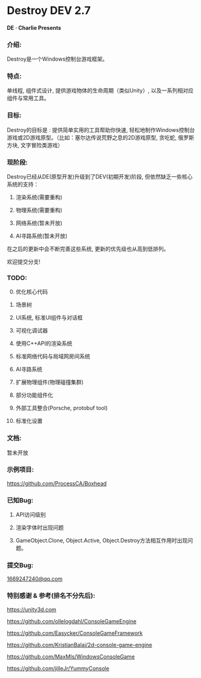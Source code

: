 # Destroy DEV 2.7

#### DE · Charlie Presents

### 介绍:
Destroy是一个Windows控制台游戏框架。

### 特点:
单线程, 组件式设计, 提供游戏物体的生命周期（类似Unity）, 以及一系列相对应组件与常用工具。

### 目标:
Destroy的目标是 : 提供简单实用的工具帮助你快速, 轻松地制作Windows控制台游戏或2D游戏原型。（比如：塞尔达传说荒野之息的2D游戏原型, 贪吃蛇, 俄罗斯方块, 文字冒险类游戏）

### 现阶段:

Destroy已经从DE(原型开发)升级到了DEV(初期开发)阶段, 但依然缺乏一些核心系统的支持：

1. 渲染系统(需要重构)

2. 物理系统(需要重构)

3. 网络系统(暂未开放)

4. AI寻路系统(暂未开放)

在之后的更新中会不断完善这些系统, 更新的优先级也从高到低排列。

欢迎提交分支!

### TODO:

0. 优化核心代码

1. 场景树

2. UI系统, 标准UI组件与对话框

3. 可视化调试器

4. 使用C++API的渲染系统

5. 标准网络代码与局域网房间系统

6. AI寻路系统

7. 扩展物理组件(物理碰撞集群)

8. 部分功能组件化

9. 外部工具整合(Porsche, protobuf tool)

10. 标准化设置

### 文档:

暂未开放

### 示例项目:

https://github.com/ProcessCA/Boxhead

### 已知Bug:

1. API访问级别

2. 渲染字体时出现问题

3. GameObject.Clone, Object.Active, Object.Destroy方法相互作用时出现问题。

### 提交Bug:

1669247240@qq.com

### 特别感谢 & 参考(排名不分先后):

https://unity3d.com

https://github.com/ollelogdahl/ConsoleGameEngine

https://github.com/Easycker/ConsoleGameFramework

https://github.com/KristianBalaj/2d-console-game-engine

https://github.com/MaxMls/WindowsConsoleGame

https://github.com/jilleJr/YummyConsole